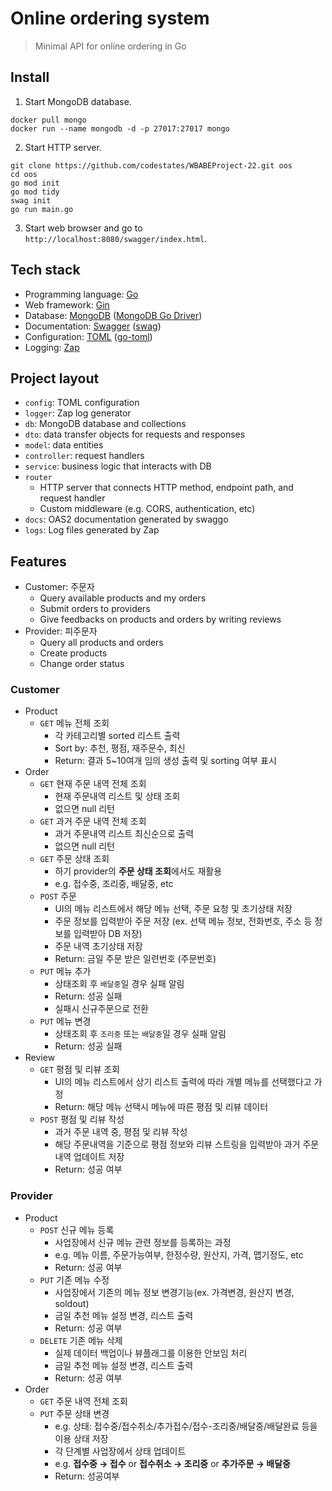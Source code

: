 # Online ordering system
> Minimal API for online ordering in Go

## Install
1. Start MongoDB database.
```
docker pull mongo
docker run --name mongodb -d -p 27017:27017 mongo
```
2. Start HTTP server.
```
git clone https://github.com/codestates/WBABEProject-22.git oos
cd oos
go mod init
go mod tidy
swag init
go run main.go
```
3. Start web browser and go to `http://localhost:8080/swagger/index.html`.
## Tech stack
- Programming language: [Go](https://go.dev/)
- Web framework: [Gin](https://github.com/gin-gonic/gin)
- Database: [MongoDB](https://www.mongodb.com/) ([MongoDB Go Driver](https://www.mongodb.com/docs/drivers/go/current/))
- Documentation: [Swagger](https://swagger.io/) ([swag](https://github.com/swaggo/swag))
- Configuration: [TOML](https://toml.io/en/) ([go-toml](https://github.com/pelletier/go-toml/tree/v2))
- Logging: [Zap](https://github.com/uber-go/zap)

## Project layout
- `config`: TOML configuration
- `logger`: Zap log generator
- `db`: MongoDB database and collections
- `dto`: data transfer objects for requests and responses
- `model`: data entities
- `controller`: request handlers
- `service`: business logic that interacts with DB
- `router`
  - HTTP server that connects HTTP method, endpoint path, and request handler
  - Custom middleware (e.g. CORS, authentication, etc)
- `docs`: OAS2 documentation generated by swaggo
- `logs`: Log files generated by Zap

## Features
- Customer: 주문자
  - Query available products and my orders
  - Submit orders to providers
  - Give feedbacks on products and orders by writing reviews
- Provider: 피주문자
  - Query all products and orders
  - Create products
  - Change order status

### Customer
- Product
  - `GET` 메뉴 전체 조회
    - 각 카테고리별 sorted 리스트 출력
    - Sort by: 추천, 평점, 재주문수, 최신
    - Return: 결과 5~10여개 임의 생성 출력 및 sorting 여부 표시
- Order
  - `GET` 현재 주문 내역 전체 조회
    - 현재 주문내역 리스트 및 상태 조회
    - 없으면 null 리턴
  - `GET` 과거 주문 내역 전체 조회
    - 과거 주문내역 리스트 최신순으로 출력
    - 없으면 null 리턴
  - `GET` 주문 상태 조회
    - 하기 provider의 **주문 상태 조회**에서도 재활용
    - e.g. 접수중, 조리중, 배달중, etc
  - `POST` 주문
    - UI의 메뉴 리스트에서 해당 메뉴 선택, 주문 요청 및 초기상태 저장
    - 주문 정보를 입력받아 주문 저장 (ex. 선택 메뉴 정보, 전화번호, 주소 등 정보를 입력받아 DB 저장)
    - 주문 내역 초기상태 저장
    - Return: 금일 주문 받은 일련번호 (주문번호)
  - `PUT` 메뉴 추가
    - 상태조회 후 `배달중`일 경우 실패 알림
    - Return: 성공 실패
    - 실패시 신규주문으로 전환
  - `PUT` 메뉴 변경
    - 상태조회 후 `조리중` 또는 `배달중`일 경우 실패 알림
    - Return: 성공 실패
- Review
  - `GET` 평점 및 리뷰 조회
    - UI의 메뉴 리스트에서 상기 리스트 출력에 따라 개별 메뉴를 선택했다고 가정
    - Return: 해당 메뉴 선택시 메뉴에 따른 평점 및 리뷰 데이터
  - `POST` 평점 및 리뷰 작성
    - 과거 주문 내역 중, 평점 및 리뷰 작성
    - 해당 주문내역을 기준으로 평점 정보와 리뷰 스트링을 입력받아 과거 주문내역 업데이트 저장
    - Return: 성공 여부

### Provider
- Product
  - `POST` 신규 메뉴 등록
    - 사업장에서 신규 메뉴 관련 정보를 등록하는 과정
    - e.g. 메뉴 이름, 주문가능여부, 한정수량, 원산지, 가격, 맵기정도, etc
    - Return: 성공 여부
  - `PUT` 기존 메뉴 수정
    - 사업장에서 기존의 메뉴 정보 변경기능(ex. 가격변경, 원산지 변경, soldout)
    - 금일 추천 메뉴 설정 변경, 리스트 출력
    - Return: 성공 여부
  - `DELETE` 기존 메뉴 삭제
    - 실제 데이터 백업이나 뷰플래그를 이용한 안보임 처리
    - 금일 추천 메뉴 설정 변경, 리스트 출력
    - Return: 성공 여부
- Order
  - `GET` 주문 내역 전체 조회
  - `PUT` 주문 상태 변경
    - e.g. 상태: 접수중/접수취소/추가접수/접수-조리중/배달중/배달완료 등을 이용 상태 저장
    - 각 단계별 사업장에서 상태 업데이트
    - e.g. **접수중 → 접수** or **접수취소 → 조리중** or **추가주문 → 배달중**
    - Return: 성공여부
